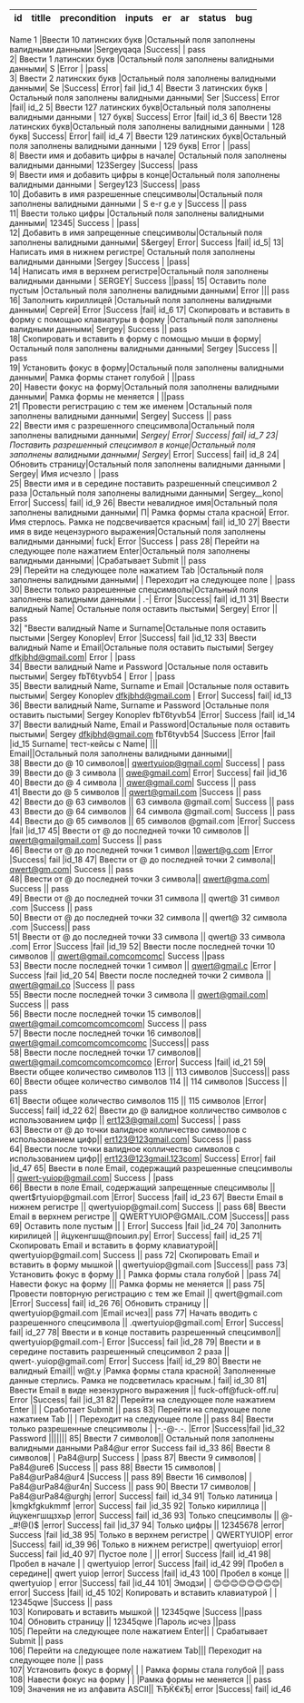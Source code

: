 id | titlle	| precondition | inputs	| er | ar | status | bug
---|---|---|---|---|---|---|---
Name
1	|Ввести 10 латинских букв	|Остальный поля заполнены валидными данными	|Sergeyqaqa	|Success|	|	pass	
2|	Ввести 1 латинских букв	|Остальный поля заполнены валидными данными|	S	|Error	|	|pass|	
3|	Ввести 2 латинских букв	|Остальный поля заполнены валидными данными|	Se	|Success|	Error|	fail	|id_1
4|	Ввести 3 латинских букв	|Остальный поля заполнены валидными данными|	Ser	|Success|	Error	|fail|	id_2
5|	Ввести 127 латинских букв|Остальный поля заполнены валидными данными	|	127 букв|	Success|	Error	|fail|	id_3
6|	Ввести 128 латинских букв|Остальный поля заполнены валидными данными	|	128 букв|	Success|	Error|	fail|	id_4
7|	Ввести 129 латинских букв|Остальный поля заполнены валидными данными	|	129 букв|	Error	|	|pass|	
8|	Ввести имя и добавить цифры в начале|	Остальный поля заполнены валидными данными|	123Sergey	|Success|		|pass	
9|	Ввести имя и добавить цифры в конце|Остальный поля заполнены валидными данными	|	Sergey123	|Success|		|pass	
10|	Добавить в имя разрешенные спецсимволы|Остальный поля заполнены валидными данными	|	S e-r g.e y	|Success	||	pass	
11|	Ввести только цифры	|Остальный поля заполнены валидными данными|	12345|	Success	|	|pass|	
12|	Добавить в имя запрещенные спецсимволы|Остальный поля заполнены валидными данными|		S&ergey|	Error|	Success	|fail|	id_5|
13|	Написать имя в нижнем регистре|	Остальный поля заполнены валидными данными	|Sergey	|Success	|	|pass|	
14|	Написать имя в верхнем регистре|Остальный поля заполнены валидными данными	|	SERGEY|	Success		||pass|	
15|	Оставить поле пустым	|Остальный поля заполнены валидными данными|		Error	|||	pass	
16|	Заполнить кириллицей	|Остальный поля заполнены валидными данными|	Сергей|	Error	|Success	|fail|	id_6
17|	Скопировать и вставить в форму с помощью клавиатуры в форму	|Остальный поля заполнены валидными данными|	Sergey|	Success	||	pass	
18|	Скопировать и вставить в форму с помощью мыши в форму|Остальный поля заполнены валидными данными|		Sergey	|Success	||	pass	
19|	Установить фокус в форму|Остальный поля заполнены валидными данными|			Рамка формы станет голубой	|	||pass	
20|	Навести фокус на форму|Остальный поля заполнены валидными данными|			Рамка формы не меняется	|	||pass	
21|	Провести регистрацию с тем же именем |Остальный поля заполнены валидными данными|		Sergey|	Success	||	pass	
22|	Ввести имя с разрешенного спецсимвола|Остальный поля заполнены валидными данными|		_Sergey|	Error|	Success|	fail|	id_7
23|	Поставить разрешенный спецсимвол в конце|Остальный поля заполнены валидными данными|		Sergey_|	Error|	Success|	fail|	id_8
24|	Обновить страницу|Остальный поля заполнены валидными данными	|	Sergey|	Имя исчезло	|	|pass	
25|	Ввести имя и в середине поставить разрешенный спецсимвол 2 раза	|Остальный поля заполнены валидными данными|	Sergey__kono|	Error|	Success|	fail|	id_9
26|	Ввести невалидное имя|Остальный поля заполнены валидными данными|		П|	Рамка формы стала красной|	Error.  Имя стерлось.  Рамка не подсвечивается красным|	fail|	id_10
27|	Ввести имя в виде нецензурного выражения|Остальный поля заполнены валидными данными|		fuck|	Error	|Success		| pass
28|	Перейти на следующее поле нажатием Enter|Остальный поля заполнены валидными данными|			|Срабатывает Submit	||	pass	
29|	Перейти на следующее поле нажатием Tab	|Остальный поля заполнены валидными данными|	|	Переходит на следующее поле	|	|pass	
30|	Ввести только разрешенные спецсимволы|Остальный поля заполнены валидными данными	|	_._-|	Error	|Success|	fail|	id_11
31|	Ввести валидный Name|	Остальные поля оставить пыстыми|	Sergey|	Error	||	pass	
32|	"Ввести валидный Name и Surname|Остальные поля оставить пыстыми |Sergey Konoplev|	Error	|Success|	fail	|id_12
33|	Ввести валидный Name и Email|Остальные поля оставить пыстыми|		Sergey dfkjbhd@gmail.com|	Error	|	|pass	
34|	Ввести валидный Name и Password	|Остальные поля оставить пыстыми| Sergey fbT6tyvb54 |	Error	|	|pass	
35|	Ввести валидный Name, Surname и Email	|Остальные поля оставить пыстыми|	Sergey Konoplev dfkjbhd@gmail.com |	Error|	Success|	fail|	id_13
36|	Ввести валидный Name, Surname и Password	|Остальные поля оставить пыстыми|	Sergey Konoplev fbT6tyvb54	|Error|	Success	|fail|	id_14
37|	Ввести валидный Name, Email и Password|Остальные поля оставить пыстыми|		Sergey dfkjbhd@gmail.com fbT6tyvb54 	|Success	|Error	|fail	|id_15
Surname| тест-кейсы с Name|	|||						
Email||Остальный поля заполнены валидными данными||							
38|	Ввести до @ 10 символов||		qwertyuiop@gmail.com|	Success|	|	pass	
39|	Ввести до @ 3 символа	||	qwe@gmail.com|	Error|	Success|	fail	|id_16
40|	Ввести до @ 4 символа	||	qwer@gmail.com|	Success	||	pass	
41|	Ввести до @ 5 символов	||	qwert@gmail.com	|Success	||	pass	
42|	Ввести до @ 63 символов	||	63 символа @gmail.com|	Success	||	pass	
43|	Ввести до @ 64 символов	||	64 символа @gmail.com|	Success	||	pass	
44|	Ввести до @ 65 символов	||	65 символов @gmail.com	|Error|	Success	|fail	|id_17
45|	Ввести от @ до последней точки 10 символов	||	qwert@gmailgmail.com|	Success	||	pass	
46|	Ввести от @ до последней точки 1 символ		||qwert@g.com	|Error	|Success|	fail	|id_18
47|	Ввести от @ до последней точки 2 символа||		qwert@gm.com|	Success	||	pass	
48|	Ввести от @ до последней точки 3 символа||		qwert@gma.com|	Success	||	pass	
49|	Ввести от @ до последней точки 31 символа	||	qwert@ 31 символ .com	|Success	||	pass	
50|	Ввести от @ до последней точки 32 символа	||	qwert@ 32 символа .com	|Success||		pass	
51|	Ввести от @ до последней точки 33 символа	||	qwert@ 33 символа .com|	Error	|Success	|fail	|id_19
52|	Ввести после последней точки 10 символов	||	qwert@gmail.comcomcomc|	Success		||pass	
53|	Ввести после последней точки 1 символ	||	qwert@gmail.c	|Error | Success	|fail	|id_20
54|	Ввести после последней точки 2 символа	||	qwert@gmail.co	|Success	||	pass	
55|	Ввести после последней точки 3 символа	||	qwert@gmail.com|	Success	||	pass	
56|	Ввести после последней точки 15 символов||		qwert@gmail.comcomcomcomcom|	Success	||	pass	
57|	Ввести после последней точки 16 символов||		qwert@gmail.comcomcomcomcomc	|Success||		pass	
58|	Ввести после последней точки 17 символов||		qwert@gmail.comcomcomcomcomco	|Error|	Success	|fail|	id_21
59|	Ввести общее количество символов 113	||	113 символов	|Success||		pass	
60|	Ввести общее количество символов 114	||	114 символов	|Success	||	pass	
61|	Ввести общее количество символов 115	||	115 символов	|Error|	Success|	fail|	id_22
62|	Ввести до @ валидное колличество символов с использованием цифр	||	ert123@gmail.com|	Success|	|	pass	
63|	Ввести от @ до точки валидное колличество символов с использованием цифр||		ert123@123gmail.com|	Success	||	pass	
64|	Ввести после точки валидное колличество символов с использованием цифр||		ert123@123gmail.123com|	Success|	Error|	fail	|id_47
65|	Ввести в поле Email, содержащий разрешенные спецсимволы	||	qwert-yuiop@gmail.com|	Success	|	|pass	
66|	Ввести в поле Email, содержащий запрещенные спецсимволы	||	qwert$rtyuiop@gmail.com	|Error|	Success	|fail|	id_23
67|	Ввести Email в нижнем регистре	||	qwertyuiop@gmail.com|	Success	||	pass	
68|	Ввести Email в верхнем регистре	||	QWERTYUIOP@GMAIL.COM	|Success||		pass	
69|	Оставить поле пустым	||	|	Error|	Success	|fail	|id_24
70|	Заполнить кирилицей	||	йцукенгшщ@поыил.ру|	Error|	Success|	fail|	id_25
71|	Скопировать Email и вставить в форму клавиатурой||		qwertyuiop@gmail.com|	Success	|| pass	
72|	Скопировать Email и вставить в форму мышкой	||	qwertyuiop@gmail.com		|Success||	pass	
73|	Установить фокус в форму	||	|	Рамка формы стала голубой	|	|pass	
74|	Навести фокус на форму	|||		Рамка формы не меняется	||	pass	
75|	Провести повторную регистрацию с тем же Email	||	qwert@gmail.com	|Error|	Success|	fail|	id_26
76|	Обновить страницу	||	qwertyuiop@gmail.com	|Email исчез||		pass	
77|	Начать вводить с разрешенного спецсимвола	||	.qwertyuiop@gmail.com|	Error|	Success|	fail|	id_27
78|	Ввести и в конце поставить разрешенный спецсимвол||		qwertyuiop@gmail.com-|	Error	|Success|	fail	|id_28
79|	Ввести и в середине поставить разрешенный спецсимвол 2 раза	||	qwert-.yuiop@gmail.com|	Error|	Success	|fail|	id_29
80|	Ввести не валидный Email||		w@t.y	|Рамка формы стала красной|	Заполненные данные стерлись. Рамка не подсветилась красным.|	fail|	id_30
81|	Ввести Email в виде незензурного выражения	||	fuck-off@fuck-off.ru|	Error	|Success|	fail	|id_31
82|	Перейти на следующее поле нажатием Enter	||	|	Сработает Submit	||	pass	
83|	Перейти на следующее поле нажатием Tab	||	|	Переходит на следующее поле	||	pass	
84|	Ввести только разрешенные спецсимволы	|	|-.-@-.-.	|Error		|Success|fail	|id_32
Password |||||||							
85|	Ввести 7 символов||	Остальный поля заполнены валидными данными	Pa84@ur	error	Success	fail	id_33
86|	Ввести 8 символов|	|	Pa84@urp|	Success	|	|pass	
87|	Ввести 9 символов|	|	Pa84@ure6	|Success	||	pass	
88|	Ввести 15 символов|	|	Pa84@urPa84@ur4	|Success	||	pass	
89|	Ввести 16 символов|	|	Pa84@urPa84@ur4n|	Success	||	pass	
90|	Ввести 17 символов|	|	Pa84@urPa84@urghj	|error|	Success|	fail|	id_34
91|	Только латиница	|	|kmgkfgkukmmf	|error|	Success|	fail	|id_35
92|	Только кириллица	||	йцукенгшщзхьр	|error|	Success|	fail|	id_36
93|	Только спецсимволы	||	@-_#!@()$	|error|	Success|	fail	|id_37
94|	Только цифры	||	12345678	|error|	Success	|fail	|id_38
95|	Только в верхнем регистре|	|	QWERTYUIOP|	error	|Success|	fail|	id_39
96|	Только в нижнем регистре||		qwertyuiop|	error|	Success|	fail	|id_40
97|	Пустое поле	|	||	error|	Success	|fail|	id_41
98|	Пробел в начале |	|	 qwertyuiop	|error|	Success	|fail|	id_42
99|	Пробел в середине||		qwert yuiop	|error|	Success	|fail|	id_43
100|	Пробел в конце	||	qwertyuiop |	error	|Success|	fail	|id_44
101|	Эмодзи|	|	😊😊😊😊😊😊😊😊|	error|	Success	|fail|	id_45
102|	Копировать и вставить клавиатурой |	|	12345qwe	|Success	||	pass	
103|	Копировать и вставить мышкой	||	12345qwe	|Success		||pass	
104|	Обновить страницу	||	12345qwe	|Пароль исчез		||pass	
105|	Перейти на следующее поле нажатием Enter||	|		Срабатывает Submit	||	pass	
106|	Перейти на следующее поле нажатием Tab|||			Переходит на следующее поле	||	pass	
107|	Установить фокус в форму|	|	|	Рамка формы стала голубой	||	pass	
108|	Навести фокус на форму	|	|	|Рамка формы не меняется	||	pass	
109|	Значения не из алфавита ASCII||		ЋЂЌ€ќЂ|	error	|Success|	fail|	id_46